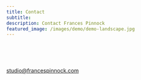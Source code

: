```yaml
---
title: Contact
subtitle: 
description: Contact Frances Pinnock
featured_image: /images/demo/demo-landscape.jpg
---
```

<br />
<br />
<br />
 

 
studio@francespinnock.com  
<br />














 






